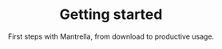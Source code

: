 ---
layout: page
category: getting-started

title: Getting started
subtitle: First steps with Mantrella, from download to productive usage.
---